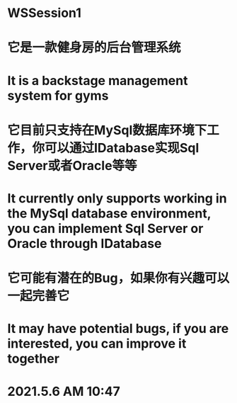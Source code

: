 # WSSession1
# 它是一款健身房的后台管理系统
# It is a backstage management system for gyms
# 它目前只支持在MySql数据库环境下工作，你可以通过IDatabase实现Sql Server或者Oracle等等
# It currently only supports working in the MySql database environment, you can implement Sql Server or Oracle through IDatabase
# 它可能有潜在的Bug，如果你有兴趣可以一起完善它
# It may have potential bugs, if you are interested, you can improve it together
# 2021.5.6 AM 10:47
